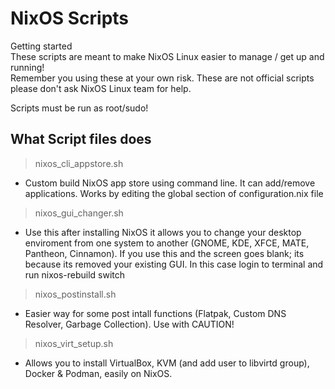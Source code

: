 # NixOS Scripts

Getting started  
These scripts are meant to make NixOS Linux easier to manage / get up and running!  
Remember you using these at your own risk. These are not official scripts please don't ask NixOS Linux team for help.  

Scripts must be run as root/sudo!


## What Script files does


> nixos_cli_appstore.sh

- Custom build NixOS app store using command line. It can add/remove applications. Works by editing the global section of configuration.nix file

> nixos_gui_changer.sh  

- Use this after installing NixOS it allows you to change your desktop enviroment from one system to another (GNOME, KDE, XFCE, MATE, Pantheon, Cinnamon). If you use this and the screen goes blank; its because its removed your existing GUI. In this case login to terminal and run nixos-rebuild switch

> nixos_postinstall.sh  

- Easier way for some post intall functions (Flatpak, Custom DNS Resolver, Garbage Collection). Use with CAUTION! 


> nixos_virt_setup.sh  

- Allows you to install VirtualBox, KVM (and add user to libvirtd group), Docker & Podman,  easily on NixOS.

